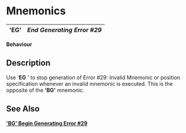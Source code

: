 # Mnemonics

**'EG'** |  **_End Generating Error #29_**  
---|---  
  
**Behaviour**

##  Description

Use '**EG** ' to stop generation of Error #29: Invalid Mnemonic or position specification whenever an invalid mnemonic is executed. This is the opposite of the **'BG'** mnemonic.

## See Also

**['BG' Begin Generating Error #29](bg.md)**
